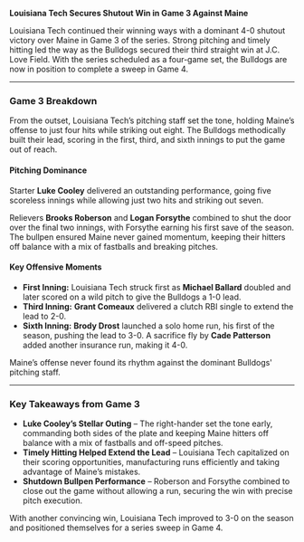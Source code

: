 **Louisiana Tech Secures Shutout Win in Game 3 Against Maine**

Louisiana Tech continued their winning ways with a dominant 4-0 shutout victory over Maine in Game 3 of the series. Strong pitching and timely hitting led the way as the Bulldogs secured their third straight win at J.C. Love Field. With the series scheduled as a four-game set, the Bulldogs are now in position to complete a sweep in Game 4.

---

### **Game 3 Breakdown**

From the outset, Louisiana Tech’s pitching staff set the tone, holding Maine’s offense to just four hits while striking out eight. The Bulldogs methodically built their lead, scoring in the first, third, and sixth innings to put the game out of reach.

#### **Pitching Dominance**
Starter **Luke Cooley** delivered an outstanding performance, going five scoreless innings while allowing just two hits and striking out seven.

Relievers **Brooks Roberson** and **Logan Forsythe** combined to shut the door over the final two innings, with Forsythe earning his first save of the season. The bullpen ensured Maine never gained momentum, keeping their hitters off balance with a mix of fastballs and breaking pitches.

#### **Key Offensive Moments**
- **First Inning:** Louisiana Tech struck first as **Michael Ballard** doubled and later scored on a wild pitch to give the Bulldogs a 1-0 lead.
- **Third Inning:** **Grant Comeaux** delivered a clutch RBI single to extend the lead to 2-0.
- **Sixth Inning:** **Brody Drost** launched a solo home run, his first of the season, pushing the lead to 3-0. A sacrifice fly by **Cade Patterson** added another insurance run, making it 4-0.

Maine’s offense never found its rhythm against the dominant Bulldogs' pitching staff.

---

### **Key Takeaways from Game 3**
- **Luke Cooley’s Stellar Outing** – The right-hander set the tone early, commanding both sides of the plate and keeping Maine hitters off balance with a mix of fastballs and off-speed pitches.
- **Timely Hitting Helped Extend the Lead** – Louisiana Tech capitalized on their scoring opportunities, manufacturing runs efficiently and taking advantage of Maine’s mistakes.
- **Shutdown Bullpen Performance** – Roberson and Forsythe combined to close out the game without allowing a run, securing the win with precise pitch execution.

With another convincing win, Louisiana Tech improved to 3-0 on the season and positioned themselves for a series sweep in Game 4.

